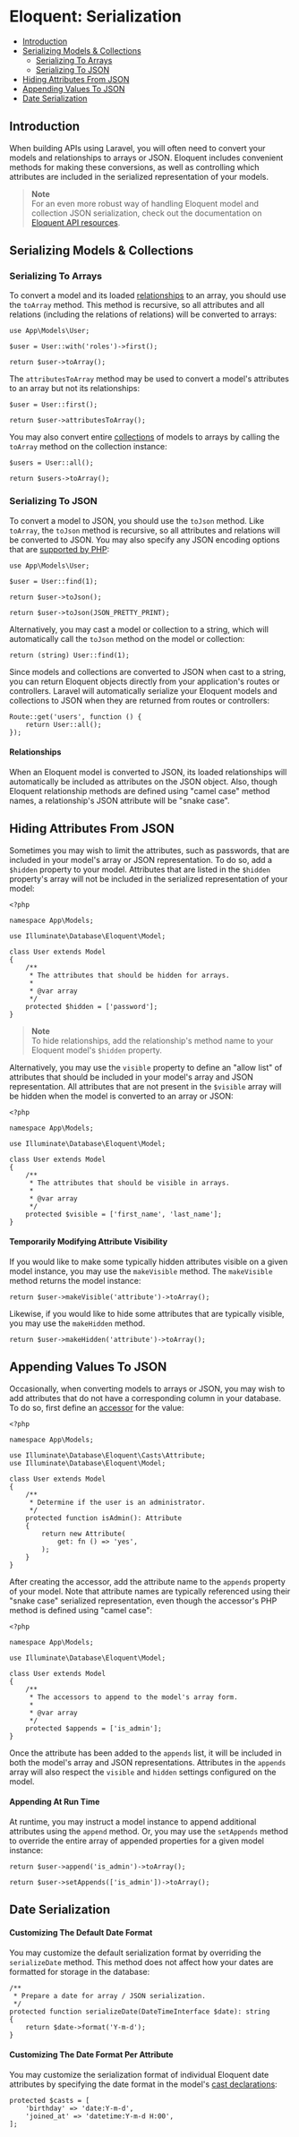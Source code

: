 # Eloquent: Serialization

- [Introduction](#introduction)
- [Serializing Models & Collections](#serializing-models-and-collections)
    - [Serializing To Arrays](#serializing-to-arrays)
    - [Serializing To JSON](#serializing-to-json)
- [Hiding Attributes From JSON](#hiding-attributes-from-json)
- [Appending Values To JSON](#appending-values-to-json)
- [Date Serialization](#date-serialization)

<a name="introduction"></a>
## Introduction

When building APIs using Laravel, you will often need to convert your models and relationships to arrays or JSON. Eloquent includes convenient methods for making these conversions, as well as controlling which attributes are included in the serialized representation of your models.

> **Note**  
> For an even more robust way of handling Eloquent model and collection JSON serialization, check out the documentation on [Eloquent API resources](/docs/{{version}}/eloquent-resources).

<a name="serializing-models-and-collections"></a>
## Serializing Models & Collections

<a name="serializing-to-arrays"></a>
### Serializing To Arrays

To convert a model and its loaded [relationships](/docs/{{version}}/eloquent-relationships) to an array, you should use the `toArray` method. This method is recursive, so all attributes and all relations (including the relations of relations) will be converted to arrays:

    use App\Models\User;

    $user = User::with('roles')->first();

    return $user->toArray();

The `attributesToArray` method may be used to convert a model's attributes to an array but not its relationships:

    $user = User::first();

    return $user->attributesToArray();

You may also convert entire [collections](/docs/{{version}}/eloquent-collections) of models to arrays by calling the `toArray` method on the collection instance:

    $users = User::all();

    return $users->toArray();

<a name="serializing-to-json"></a>
### Serializing To JSON

To convert a model to JSON, you should use the `toJson` method. Like `toArray`, the `toJson` method is recursive, so all attributes and relations will be converted to JSON. You may also specify any JSON encoding options that are [supported by PHP](https://secure.php.net/manual/en/function.json-encode.php):

    use App\Models\User;

    $user = User::find(1);

    return $user->toJson();

    return $user->toJson(JSON_PRETTY_PRINT);

Alternatively, you may cast a model or collection to a string, which will automatically call the `toJson` method on the model or collection:

    return (string) User::find(1);

Since models and collections are converted to JSON when cast to a string, you can return Eloquent objects directly from your application's routes or controllers. Laravel will automatically serialize your Eloquent models and collections to JSON when they are returned from routes or controllers:

    Route::get('users', function () {
        return User::all();
    });

<a name="relationships"></a>
#### Relationships

When an Eloquent model is converted to JSON, its loaded relationships will automatically be included as attributes on the JSON object. Also, though Eloquent relationship methods are defined using "camel case" method names, a relationship's JSON attribute will be "snake case".

<a name="hiding-attributes-from-json"></a>
## Hiding Attributes From JSON

Sometimes you may wish to limit the attributes, such as passwords, that are included in your model's array or JSON representation. To do so, add a `$hidden` property to your model. Attributes that are listed in the `$hidden` property's array will not be included in the serialized representation of your model:

    <?php

    namespace App\Models;

    use Illuminate\Database\Eloquent\Model;

    class User extends Model
    {
        /**
         * The attributes that should be hidden for arrays.
         *
         * @var array
         */
        protected $hidden = ['password'];
    }

> **Note**  
> To hide relationships, add the relationship's method name to your Eloquent model's `$hidden` property.

Alternatively, you may use the `visible` property to define an "allow list" of attributes that should be included in your model's array and JSON representation. All attributes that are not present in the `$visible` array will be hidden when the model is converted to an array or JSON:

    <?php

    namespace App\Models;

    use Illuminate\Database\Eloquent\Model;

    class User extends Model
    {
        /**
         * The attributes that should be visible in arrays.
         *
         * @var array
         */
        protected $visible = ['first_name', 'last_name'];
    }

<a name="temporarily-modifying-attribute-visibility"></a>
#### Temporarily Modifying Attribute Visibility

If you would like to make some typically hidden attributes visible on a given model instance, you may use the `makeVisible` method. The `makeVisible` method returns the model instance:

    return $user->makeVisible('attribute')->toArray();

Likewise, if you would like to hide some attributes that are typically visible, you may use the `makeHidden` method.

    return $user->makeHidden('attribute')->toArray();

<a name="appending-values-to-json"></a>
## Appending Values To JSON

Occasionally, when converting models to arrays or JSON, you may wish to add attributes that do not have a corresponding column in your database. To do so, first define an [accessor](/docs/{{version}}/eloquent-mutators) for the value:

    <?php

    namespace App\Models;

    use Illuminate\Database\Eloquent\Casts\Attribute;
    use Illuminate\Database\Eloquent\Model;

    class User extends Model
    {
        /**
         * Determine if the user is an administrator.
         */
        protected function isAdmin(): Attribute
        {
            return new Attribute(
                get: fn () => 'yes',
            );
        }
    }

After creating the accessor, add the attribute name to the `appends` property of your model. Note that attribute names are typically referenced using their "snake case" serialized representation, even though the accessor's PHP method is defined using "camel case":

    <?php

    namespace App\Models;

    use Illuminate\Database\Eloquent\Model;

    class User extends Model
    {
        /**
         * The accessors to append to the model's array form.
         *
         * @var array
         */
        protected $appends = ['is_admin'];
    }

Once the attribute has been added to the `appends` list, it will be included in both the model's array and JSON representations. Attributes in the `appends` array will also respect the `visible` and `hidden` settings configured on the model.

<a name="appending-at-run-time"></a>
#### Appending At Run Time

At runtime, you may instruct a model instance to append additional attributes using the `append` method. Or, you may use the `setAppends` method to override the entire array of appended properties for a given model instance:

    return $user->append('is_admin')->toArray();

    return $user->setAppends(['is_admin'])->toArray();

<a name="date-serialization"></a>
## Date Serialization

<a name="customizing-the-default-date-format"></a>
#### Customizing The Default Date Format

You may customize the default serialization format by overriding the `serializeDate` method. This method does not affect how your dates are formatted for storage in the database:

    /**
     * Prepare a date for array / JSON serialization.
     */
    protected function serializeDate(DateTimeInterface $date): string
    {
        return $date->format('Y-m-d');
    }

<a name="customizing-the-date-format-per-attribute"></a>
#### Customizing The Date Format Per Attribute

You may customize the serialization format of individual Eloquent date attributes by specifying the date format in the model's [cast declarations](/docs/{{version}}/eloquent-mutators#attribute-casting):

    protected $casts = [
        'birthday' => 'date:Y-m-d',
        'joined_at' => 'datetime:Y-m-d H:00',
    ];
